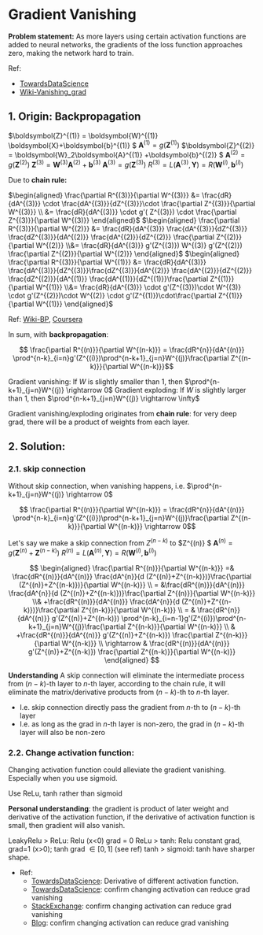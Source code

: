 # Gradient Vanishing

**Problem statement:** As more layers using certain activation functions are added to neural networks, the gradients of the loss function approaches zero, making the network hard to train.

Ref: 

- [TowardsDataScience](https://towardsdatascience.com/the-vanishing-gradient-problem-69bf08b15484)
- [Wiki-Vanishing_grad](https://en.wikipedia.org/wiki/Vanishing_gradient_problem)

## 1. Origin: Backpropagation

$\boldsymbol{Z}^{(1)} = \boldsymbol{W}^{(1)} \boldsymbol{X}+\boldsymbol{b}^{(1)} $
$\boldsymbol{A}^{(1)}  = g(\boldsymbol{Z}^{(1)} )$
$\boldsymbol{Z}^{(2)}  = \boldsymbol{W}_2\boldsymbol{A}^{(1)} +\boldsymbol{b}^{(2)} $
$\boldsymbol{A}^{(2)}  = g(\boldsymbol{Z}^{(2)} )$
$\boldsymbol{Z}^{(3)}  = \boldsymbol{W}^{(3)}\boldsymbol{A}^{(2)} +\boldsymbol{b}^{(3)}$
$\boldsymbol{A}^{(3)}  = g(\boldsymbol{Z}^{(3)} )$
$R^{(3)} = L(\boldsymbol{A}^{(3)}, \boldsymbol{Y} ) = R(\boldsymbol{W}^{(i)}, \boldsymbol{b}^{(i)})$


Due to **chain rule:**

$\begin{aligned}
    \frac{\partial R^{(3)}}{\partial W^{(3)}} &= \frac{dR}{dA^{(3)}} \cdot \frac{dA^{(3)}}{dZ^{(3)}}\cdot \frac{\partial Z^{(3)}}{\partial W^{(3)}} \\ &= \frac{dR}{dA^{(3)}} \cdot g'( Z^{(3)}) \cdot \frac{\partial Z^{(3)}}{\partial W^{(3)}}
\end{aligned}$ 
$\begin{aligned}
    \frac{\partial R^{(3)}}{\partial W^{(2)}} &= \frac{dR}{dA^{(3)}} \frac{dA^{(3)}}{dZ^{(3)}} \frac{dZ^{(3)}}{dA^{(2)}}  \frac{dA^{(2)}}{dZ^{(2)}} \frac{\partial Z^{(2)}}{\partial W^{(2)}} \\&= \frac{dR}{dA^{(3)}}  g'(Z^{(3)}) W^{(3)} g'(Z^{(2)}) \frac{\partial Z^{(2)}}{\partial W^{(2)}}
\end{aligned}$
$\begin{aligned}
    \frac{\partial R^{(3)}}{\partial W^{(1)}} &= \frac{dR}{dA^{(3)}}  \frac{dA^{(3)}}{dZ^{(3)}}\frac{dZ^{(3)}}{dA^{(2)}}  \frac{dA^{(2)}}{dZ^{(2)}} \frac{dZ^{(2)}}{dA^{(1)}} \frac{dA^{(1)}}{dZ^{(1)}}\frac{\partial Z^{(1)}}{\partial W^{(1)}} 
    \\&= \frac{dR}{dA^{(3)}} \cdot g'(Z^{(3)})\cdot W^{(3)}  \cdot  g'(Z^{(2)})\cdot W^{(2)}  \cdot  g'(Z^{(1)})\cdot\frac{\partial Z^{(1)}}{\partial W^{(1)}}
\end{aligned}$

Ref: [Wiki-BP](https://en.wikipedia.org/wiki/Backpropagation), [Coursera](https://www.coursera.org/learn/neural-networks-deep-learning/lecture/Wh8NI/gradient-descent-for-neural-networks)

In sum, with **backpropagation**:

$$ \frac{\partial R^{(n)}}{\partial W^{(n-k)}} =  \frac{dR^{n}}{dA^{(n)}} \prod^{n-k}_{i=n}g'(Z^{(i)})\prod^{n-k+1}_{j=n}W^{(j)}\frac{\partial Z^{(n-k)}}{\partial W^{(n-k)}}$$

Gradient vanishing: If $W$ is slightly smaller than 1, then $\prod^{n-k+1}_{j=n}W^{(j)} \rightarrow 0$
Gradient exploding: If $W$ is slightly larger than 1, then $\prod^{n-k+1}_{j=n}W^{(j)} \rightarrow \infty$

Gradient vanishing/exploding originates from **chain rule**: for very deep grad, there will be a product of weights from each layer.


## 2. Solution: 

### 2.1. skip connection

Without skip connection, when vanishing happens, i.e. $\prod^{n-k+1}_{j=n}W^{(j)} \rightarrow 0$

$$ \frac{\partial R^{(n)}}{\partial W^{(n-k)}} =  \frac{dR^{n}}{dA^{(n)}} \prod^{n-k}_{i=n}g'(Z^{(i)})\prod^{n-k+1}_{j=n}W^{(j)}\frac{\partial Z^{(n-k)}}{\partial W^{(n-k)}} \rightarrow 0$$


Let's say we make a skip connection from $Z^{(n-k)}$ to $Z^{(n)} $
$\boldsymbol{A}^{(n)}  = g(\boldsymbol{Z}^{(n)} + \boldsymbol{Z}^{(n-k)} )$
$R^{(n)} = L(\boldsymbol{A}^{(n)}, \boldsymbol{Y} ) = R(\boldsymbol{W}^{(i)}, \boldsymbol{b}^{(i)})$

$$ \begin{aligned}
    \frac{\partial R^{(n)}}{\partial W^{(n-k)}}  =&  \frac{dR^{(n)}}{dA^{(n)}} \frac{dA^{n}}{d (Z^{(n)}+Z^{(n-k)})}\frac{\partial (Z^{(n)}+Z^{(n-k)})}{\partial W^{(n-k)}}
    \\ = &\frac{dR^{(n)}}{dA^{(n)}} \frac{dA^{n}}{d (Z^{(n)}+Z^{(n-k)})}\frac{\partial Z^{(n)}}{\partial W^{(n-k)}} 
    \\& +\frac{dR^{(n)}}{dA^{(n)}} \frac{dA^{n}}{d (Z^{(n)}+Z^{(n-k)})}\frac{\partial Z^{(n-k)}}{\partial W^{(n-k)}}
    \\ = & \frac{dR^{n}}{dA^{(n)}} g'(Z^{(n)}+Z^{(n-k)}) \prod^{n-k}_{i=n-1}g'(Z^{(i)})\prod^{n-k+1}_{j=n}W^{(j)}\frac{\partial Z^{(n-k)}}{\partial W^{(n-k)}}
    \\ & +\frac{dR^{(n)}}{dA^{(n)}}  g'(Z^{(n)}+Z^{(n-k)})  \frac{\partial Z^{(n-k)}}{\partial W^{(n-k)}}
    \\ \rightarrow & \frac{dR^{(n)}}{dA^{(n)}}  g'(Z^{(n)}+Z^{(n-k)})  \frac{\partial Z^{(n-k)}}{\partial W^{(n-k)}}
\end{aligned} $$

**Understanding** A skip connection will eliminate the intermediate process from $(n-k)$-th layer to $n$-th layer, according to the chain rule, it will eliminate the matrix/derivative products from $(n-k)$-th to $n$-th layer. 

- I.e. skip connection directly pass the gradient from $n$-th to  $(n-k)$-th layer
- I.e. as long as the grad in $n$-th layer is non-zero, the grad in $(n-k)$-th layer will also be non-zero


### 2.2. Change activation function: 

Changing activation function could alleviate the gradient vanishing. Especially when you use sigmoid.

Use ReLu, tanh rather than sigmoid

**Personal understanding**: the gradient is product of later weight and derivative of the activation function, if the derivative of activation function is small, then gradient will also vanish.

LeakyRelu > ReLu: Relu (x<0) grad = 0
ReLu > tanh: Relu constant grad, grad=1 (x>0); tanh grad $\in [0,1]$ (see ref)
tanh > sigmoid: tanh have sharper shape.


- Ref: 
  - [TowardsDataScience](https://towardsdatascience.com/comparison-of-activation-functions-for-deep-neural-networks-706ac4284c8a): Derivative of different activation function. 
  - [TowardsDataScience](https://towardsdatascience.com/the-vanishing-gradient-problem-69bf08b15484): confirm changing activation can reduce grad vanishing 
  - [StackExchange](https://stats.stackexchange.com/questions/126238/what-are-the-advantages-of-relu-over-sigmoid-function-in-deep-neural-networks): confirm changing activation can reduce grad vanishing 
  - [Blog](https://www.machinecurve.com/index.php/2019/09/04/relu-sigmoid-and-tanh-todays-most-used-activation-functions/#in-short-the-relu-sigmoid-and-tanh-activation-functions): confirm changing activation can reduce grad vanishing 
  
